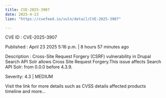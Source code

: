 ```yaml
---
title: CVE-2025-3907
date: 2025-4-23
lien: "https://cvefeed.io/vuln/detail/CVE-2025-3907"

---
```


CVE ID : CVE-2025-3907

Published :  April 23
2025
5:16 p.m. | 8 hours
57 minutes ago

Description : Cross-Site Request Forgery (CSRF) vulnerability in Drupal Search API Solr allows Cross Site Request Forgery.This issue affects Search API Solr: from 0.0.0 before 4.3.9.

Severity: 4.3 | MEDIUM

Visit the link for more details
such as CVSS details
affected products
timeline
and more...
